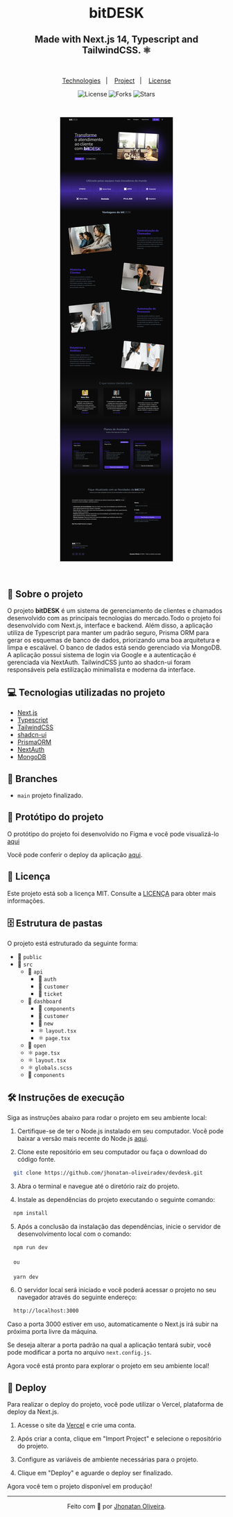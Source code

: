 <div align="center">
<h1 style="font-weight: semibold; font-size: 32px;">bitDESK</h1>
<h2 align="center">Made with Next.js 14, Typescript and TailwindCSS. ⚛</h2>
</div>

&nbsp;

<p align="center">
  <a href="#Technologies">Technologies</a>&nbsp;&nbsp;&nbsp;|&nbsp;&nbsp;&nbsp;
  <a href="#Project">Project</a>&nbsp;&nbsp;&nbsp;|&nbsp;&nbsp;&nbsp;
  <a href="#License">License</a>
</p>

<p align="center">
 <img  src="https://img.shields.io/static/v1?label=license&message=MIT&color=04D361&labelColor=281F3D" alt="License" />
  <img src="https://img.shields.io/github/repo-size/jhonatan-oliveiradev/devdesk?label=forks&message=MIT&color=04D361&labelColor=281F3D" alt="Forks" />
  <img src="https://img.shields.io/github/stars/jhonatan-oliveiradev/devdesk?label=stars&message=MIT&color=04D361&labelColor=14061f" alt="Stars" />
</p>
&nbsp;
&nbsp;
&nbsp;

<div align="center">

![Cover](./public/preview.png)

</div>

&nbsp;

## 📖 Sobre o projeto

O projeto **bitDESK** é um sistema de gerenciamento de clientes e chamados desenvolvido com as principais tecnologias do mercado.Todo o projeto foi desenvolvido com Next.js, interface e backend. Além disso, a aplicação utiliza de Typescript para manter um padrão seguro, Prisma ORM para gerar os esquemas de banco de dados, priorizando uma boa arquitetura e limpa e escalável. O banco de dados está sendo gerenciado via MongoDB. A aplicação possui sistema de login via Google e a autenticação é gerenciada via NextAuth. TailwindCSS junto ao shadcn-ui foram responsáveis pela estilização minimalista e moderna da interface.

## 💻 Tecnologias utilizadas no projeto

- [Next.js](https://nextjs.org/)
- [Typescript](https://www.typescriptlang.org/)
- [TailwindCSS](https:www.tailwindcss.com/)
- [shadcn-ui](https://ui.shadcn.com)
- [PrismaORM](https://www.prisma.io)
- [NextAuth](https://next-auth.js.org/getting-started/example)
- [MongoDB](https://www.mongodb.com)

## 🌿 Branches

- `main` projeto finalizado.

## 🎨 Protótipo do projeto

O protótipo do projeto foi desenvolvido no Figma e você pode visualizá-lo [aqui](https://www.figma.com/)

Você pode conferir o deploy da aplicação [aqui](https://devdesk-nine.vercel.app).

## 📝 Licença

Este projeto está sob a licença MIT. Consulte a [LICENÇA](./LICENSE) para obter mais informações.

## 🗄️ Estrutura de pastas

O projeto está estruturado da seguinte forma:

- 📁 `public`
- 📁 `src`
  - 📁 `api`
    - 📁 `auth`
    - 📁 `customer`
    - 📁 `ticket`
  - 📁 `dashboard`
    - 📁 `components`
    - 📁 `customer`
    - 📁 `new`
    - ⚛️ `layout.tsx`
    - ⚛️ `page.tsx`
  - 📁 `open`
  - ⚛️ `page.tsx`
  - ⚛️ `layout.tsx`
  - ⚛️ `globals.scss`
  - 📁 `components`

## 🛠️ Instruções de execução

Siga as instruções abaixo para rodar o projeto em seu ambiente local:

1. Certifique-se de ter o Node.js instalado em seu computador. Você pode baixar a versão mais recente do Node.js [aqui](https://nodejs.org).

2. Clone este repositório em seu computador ou faça o download do código fonte.

```bash
  git clone https://github.com/jhonatan-oliveiradev/devdesk.git
```

3. Abra o terminal e navegue até o diretório raiz do projeto.

4. Instale as dependências do projeto executando o seguinte comando:

```bash
  npm install
```

5. Após a conclusão da instalação das dependências, inicie o servidor de desenvolvimento local com o comando:

```bash
  npm run dev

  ou

  yarn dev
```

6. O servidor local será iniciado e você poderá acessar o projeto no seu navegador através do seguinte endereço:

```bash
  http://localhost:3000
```

Caso a porta 3000 estiver em uso, automaticamente o Next.js irá subir na próxima porta livre da máquina.

Se deseja alterar a porta padrão na qual a aplicação tentará subir, você pode modificar a porta no arquivo `next.config.js`.

Agora você está pronto para explorar o projeto em seu ambiente local!

## 🚀 Deploy

Para realizar o deploy do projeto, você pode utilizar o Vercel, plataforma de deploy da Next.js.

1. Acesse o site da [Vercel](https://vercel.com) e crie uma conta.

2. Após criar a conta, clique em "Import Project" e selecione o repositório do projeto.

3. Configure as variáveis de ambiente necessárias para o projeto.

4. Clique em "Deploy" e aguarde o deploy ser finalizado.

Agora você tem o projeto disponível em produção!

<hr>

<div align="center">

Feito com 💜 por [Jhonatan Oliveira](https://jhonatanoliveira.com).

</div>